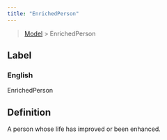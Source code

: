 ```yaml
---
title: "EnrichedPerson"
---
```


> [Model](../../) > EnrichedPerson

## Label

### English
EnrichedPerson


## Definition
A person whose life has improved or been enhanced. 


    
